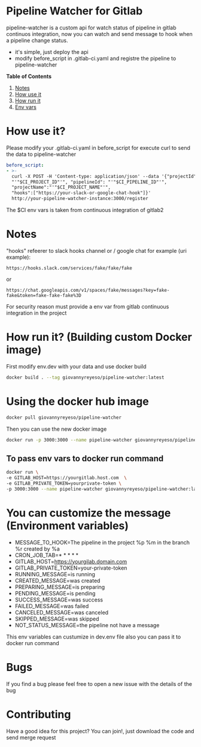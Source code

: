 # Pipeline Watcher for Gitlab

pipeline-watcher is a custom api for watch status of pipeline in gitlab continuos integration, now you can watch and send message to hook when a pipeline change status.

  - it's simple, just deploy the api
  - modify before_script in .gitlab-ci.yaml and registre the pipeline to pipeline-watcher


**Table of Contents**   
1. [Notes](#notes)
2. [How use it](#how-use-it)
3. [How run it](#how-run-it)
4. [Env vars](#env-vars)

# How use it?<a name="how-use-it"></a>

Please modify your .gitlab-ci.yaml in before_script for execute curl to send the data to pipeline-watcher
  ```yaml
before_script:
  - >-
    curl -X POST -H 'Content-type: application/json' --data '{"projectId":
    "'"$CI_PROJECT_ID"'", "pipelineId": "'"$CI_PIPELINE_ID"'",
    "projectName":"'"$CI_PROJECT_NAME"'",
    "hooks":["https://your-slack-or-google-chat-hook"]}'
    http://your-pipeline-watcher-instance:3000/register
```
The $CI env vars is taken from continuous integration of gitlab2

# Notes<a name="notes"></a>
"hooks" refeerer to slack hooks channel or / google chat for example (uri example):

```url
https://hooks.slack.com/services/fake/fake/fake
```
or

```url
https://chat.googleapis.com/v1/spaces/fake/messages?key=fake-fake&token=fake-fake-fake%3D
```

For security reason must provide a env var from gitlab continuous integration in the project

# How run it? (Building custom Docker image) <a name="how-run-it"></a>
First modify env.dev with your data and use docker build
```bash
docker build . --tag giovannyreyeso/pipeline-watcher:latest
```
# Using the docker hub image
```bash
docker pull giovannyreyeso/pipeline-watcher
```
Then you can use the new docker image
```bash
docker run -p 3000:3000 --name pipeline-watcher giovannyreyeso/pipeline-watcher:latest
```
## To pass env vars to docker run command
```bash
docker run \
-e GITLAB_HOST=https://yourgitlab.host.com  \
-e GITLAB_PRIVATE_TOKEN=yourprivate-token \
-p 3000:3000 --name pipeline-watcher giovannyreyeso/pipeline-watcher:latest
```

# You can customize the message (Environment variables)<a name="env-vars"></a>
- MESSAGE_TO_HOOK=The pipeline in the project %p %m in the branch %r created by %a
- CRON_JOB_TAB=* * * * *
- GITLAB_HOST=https://yourgilab.domain.com
- GITLAB_PRIVATE_TOKEN=your-private-token
- RUNNING_MESSAGE=is running
- CREATED_MESSAGE=was created
- PREPARING_MESSAGE=is preparing
- PENDING_MESSAGE=is pending
- SUCCESS_MESSAGE=was success
- FAILED_MESSAGE=was failed
- CANCELED_MESSAGE=was canceled
- SKIPPED_MESSAGE=was skipped
- NOT_STATUS_MESSAGE=the pipeline not have a message

This env variables can custumize in dev.env file also you can pass it to docker run command


# Bugs
If you find a bug please feel free to open a new issue with the details of the bug

# Contributing
Have a good idea for this project? You can join!, just download the code and send merge request
